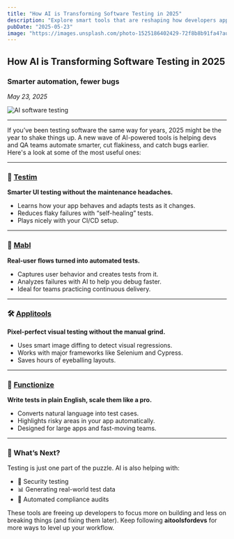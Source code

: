 ```yaml
---
title: "How AI is Transforming Software Testing in 2025"
description: "Explore smart tools that are reshaping how developers approach software testing in 2025."
pubDate: "2025-05-23"
image: "https://images.unsplash.com/photo-1525186402429-72f8b8b91fa4?auto=format&fit=crop&w=800&q=80"
---
```


## How AI is Transforming Software Testing in 2025  
### Smarter automation, fewer bugs  
*May 23, 2025*

![AI software testing](https://images.unsplash.com/photo-1525186402429-72f8b8b91fa4?auto=format&fit=crop&w=800&q=80)

---

If you’ve been testing software the same way for years, 2025 might be the year to shake things up. A new wave of AI-powered tools is helping devs and QA teams automate smarter, cut flakiness, and catch bugs earlier. Here's a look at some of the most useful ones:

---

### 🤖 [Testim](https://www.testim.io/)  
**Smarter UI testing without the maintenance headaches.**

- Learns how your app behaves and adapts tests as it changes.  
- Reduces flaky failures with “self-healing” tests.  
- Plays nicely with your CI/CD setup.

---

### 🧪 [Mabl](https://www.mabl.com/)  
**Real-user flows turned into automated tests.**

- Captures user behavior and creates tests from it.  
- Analyzes failures with AI to help you debug faster.  
- Ideal for teams practicing continuous delivery.

---

### 🛠 [Applitools](https://applitools.com/)  
**Pixel-perfect visual testing without the manual grind.**

- Uses smart image diffing to detect visual regressions.  
- Works with major frameworks like Selenium and Cypress.  
- Saves hours of eyeballing layouts.

---

### 🧠 [Functionize](https://www.functionize.com/)  
**Write tests in plain English, scale them like a pro.**

- Converts natural language into test cases.  
- Highlights risky areas in your app automatically.  
- Designed for large apps and fast-moving teams.

---

### 🚀 What’s Next?  
Testing is just one part of the puzzle. AI is also helping with:

- 🔐 Security testing  
- 📊 Generating real-world test data  
- 🧾 Automated compliance audits  

These tools are freeing up developers to focus more on building and less on breaking things (and fixing them later). Keep following **aitoolsfordevs** for more ways to level up your workflow.

